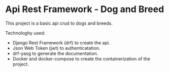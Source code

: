 # Api Rest Framework - Dog and Breed

This project is a basic api crud to dogs and breeds.

Technologhy used:
- Django Rest Framework (drf) to create the api.
- Json Web Token (jwt) to authenticatation.
- drf-yasg to generate the documentation.
- Docker and docker-compose to create the containerization of the project.
